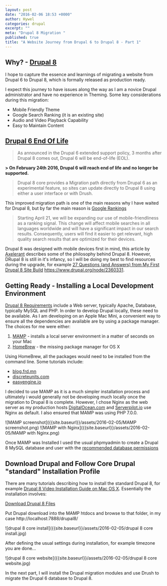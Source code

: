 ```yaml
---
layout: post
date: "2016-02-06 18:53 +0000"
author: Hywel
categories: drupal
excerpt: ""
meta: "Drupal 8 Migration "
published: true
title: "A Website Journey from Drupal 6 to Drupal 8 - Part 1"
---
```



## Why? - [Drupal 8](https://www.drupal.org/news/drupal-8.0.0-released)

I hope to capture the essence and learnings of migrating a website from Drupal 6 to Drupal 8, which is formally released as production ready.

I expect this journey to have issues along the way as I am a novice Drupal administrator and have no experience in Theming.  Some key considerations during this migration:

- Mobile Friendly Theme
- Google Search Ranking (it is an existing site)
- Audio and Video Playback Capability
- Easy to Maintain Content  

## [Drupal 6 End Of Life](https://www.drupal.org/drupal-6-eol)

> As announced in the Drupal 6 extended support policy, 3 months after Drupal 8 comes out, Drupal 6 will be end-of-life (EOL).

**> On February 24th 2016, Drupal 6 will reach end of life and no longer be supported.**

> Drupal 8 core provides a Migration path directly from Drupal 6 as an experimental feature, so sites can update directly to Drupal 8 using either a user interface or with Drush.

This improved migration path is one of the main reasons why I have waited for Drupal 8, but by far the main reason is [Google Rankings](https://googlewebmastercentral.blogspot.co.uk/2015/02/finding-more-mobile-friendly-search.html) 

> Starting April 21, we will be expanding our use of mobile-friendliness as a ranking signal. This change will affect mobile searches in all languages worldwide and will have a significant impact in our search results. Consequently, users will find it easier to get relevant, high quality search results that are optimized for their devices. 

Drupal 8 was designed with mobile devices first in mind, this article by [Axelerant](https://axelerant.com/not-magic-drupal-8-mobile-global-reach/)  describes some of the philosophy behind Drupal 8.  However, DRupal 8 is still in it's infancy, so I will be doing my best to find resources during the upgrade, for example 
[27 Questions (and Answers) from My First Drupal 8 Site Build](https://www.drupal.org/node/2360331)
https://www.drupal.org/node/2360331.

## Getting Ready - Installing a Local Development Environment
[Drupal 8 Requirements](https://www.drupal.org/requirements) include a Web server, typically Apache, Database, typically MySQL and PHP.  In order to develop Drupal locally, these need to be available. As I am developing on an Apple Mac Mini, a convenient way to ensure all the dependencies are available are by using a package manager.   The choices for me were either:

1. [MAMP](https://www.mamp.info/en/downloads/) - installs a local server environment in a matter of seconds on your Mac
2. [HomeBrew](http://brew.sh/)  - the missing package manager for OS X

Using HomeBrew, all the packages would need to be installed from the command line.  Some tutorials include:

- [blog.frd.mn](http://blog.frd.mn/install-nginx-php-fpm-mysql-and-phpmyadmin-on-os-x-mavericks-using-homebrew/) 
- [discreteunits.com](http://discreteunits.com/homebrew-nginx-php-fpm-mysql-on-osx-mavericks/)
- [easyengine.io](https://easyengine.io/tutorials/mac/osx-brew-php-mysql-nginx/)

I decided to use  MAMP as it is a much simpler installation process and ultimately i would generally not be developing much locally once the migration to Drupal 8 is complete.  However, I chose Nginx as the web server as my production hosts [DigitalOcean.com](https://www.digitalocean.com/?refcode=92e12787bf7a) and [Serverpilot.io](https://www.serverpilot.io/?refcode=c2131f64db72 ) use Nginx as default.  I also ensured that MAMP was using PHP 7.0.0.

![MAMP screenshot]({{site.baseurl}}/assets/2016-02-05/MAMP screenshot.png)
![MAMP with Nginx]({{site.baseurl}}/assets/2016-02-05/MAMP with Nginx.png)

Once MAMP was Installed I used the usual phpmyadmin to create a Drupal 8 MySQL database and user with the [recommended database permissions](https://www.drupal.org/requirements/database)

##  Download Drupal and Follow Core Drupal "standard" Installation Profile

There are many tutorials describing how to install the standard Drupal 8, for example [Drupal 8 Video Installation Guide on Mac OS X](https://www.youtube.com/watch?v=bthkQCkrH30).  Essentially the installation involves: 

[Download Drupal 8 Files](https://www.drupal.org/start) 

Put Drupal download into the MAMP htdocs and browse to that folder, in my case http://localhost:7888/drupal8/

![drupal 8 core install]({{site.baseurl}}/assets/2016-02-05/drupal 8 core install.jpg)

After defining the usual settings during installation, for example timezone you are done... 

![drupal 8 core website]({{site.baseurl}}/assets/2016-02-05/drupal 8 core website.jpg)

In the next part, I will install the Drupal migration modules and use Drush to migrate the Drupal 6 database to Drupal 8.